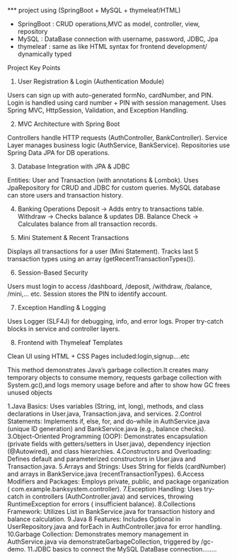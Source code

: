 *** project using (SpringBoot + MySQL + thymeleaf/HTML)

- SpringBoot : CRUD operations,MVC as model, controller, view, repository
- MySQL : DataBase connection  with username, password, JDBC, Jpa
- thymeleaf : same as like HTML syntax for frontend development/ dynamically typed

Project Key Points

1. User Registration & Login (Authentication Module)

Users can sign up with auto-generated formNo, cardNumber, and PIN.
Login is handled using card number + PIN with session management.
Uses Spring MVC, HttpSession, Validation, and Exception Handling.

2. MVC Architecture with Spring Boot

Controllers handle HTTP requests (AuthController, BankController).
Service Layer manages business logic (AuthService, BankService).
Repositories use Spring Data JPA for DB operations.

3. Database Integration with JPA & JDBC

Entities: User and Transaction (with annotations & Lombok).
Uses JpaRepository for CRUD and JDBC for custom queries.
MySQL database can store users and transaction history.

4. Banking Operations
    Deposit → Adds entry to transactions table.
    Withdraw → Checks balance & updates DB.
    Balance Check → Calculates balance from all transaction records.

5. Mini Statement & Recent Transactions

Displays all transactions for a user (Mini Statement).
Tracks last 5 transaction types using an array (getRecentTransactionTypes()).

6. Session-Based Security

Users must login to access /dashboard, /deposit, /withdraw, /balance, /mini,... etc.
Session stores the PIN to identify account.

7. Exception Handling & Logging

Uses Logger (SLF4J) for debugging, info, and error logs.
Proper try-catch blocks in service and controller layers.

8. Frontend with Thymeleaf Templates

Clean UI using HTML + CSS
Pages included:login,signup....etc

This method demonstrates Java’s garbage collection.It creates many temporary objects to consume memory,
requests garbage collection with System.gc(),and logs memory usage before and after to show how GC frees unused objects

1.Java Basics: Uses variables (String, int, long), methods, and class declarations in User.java, Transaction.java, and services.
2.Control Statements: Implements if, else, for, and do-while in AuthService.java (unique ID generation) and BankService.java (e.g., balance checks).
3.Object-Oriented Programming (OOP): Demonstrates encapsulation (private fields with getters/setters in User.java), dependency injection (@Autowired), and class hierarchies.
4.Constructors and Overloading: Defines default and parameterized constructors in User.java and Transaction.java.
5.Arrays and Strings: Uses String for fields (cardNumber) and arrays in BankService.java (recentTransactionTypes).
6.Access Modifiers and Packages: Employs private, public, and package organization ( com.example.banksystem.controller).
7.Exception Handling: Uses try-catch in controllers (AuthController.java) and services, throwing RuntimeException for errors ( insufficient balance).
8.Collections Framework: Utilizes List<Transaction> in BankService.java for transaction history and balance calculation.
9.Java 8 Features: Includes Optional in UserRepository.java and forEach in AuthController.java for error handling.
10.Garbage Collection: Demonstrates memory management in AuthService.java via demonstrateGarbageCollection, triggered by /gc-demo.
11.JDBC basics to connect the MySQL DataBase connection........
